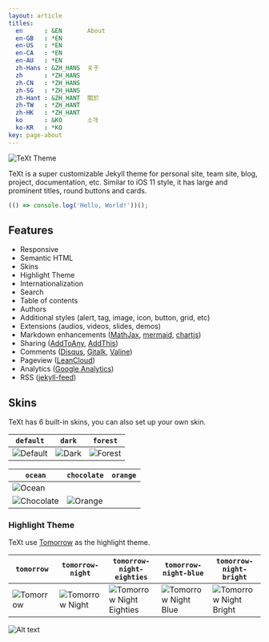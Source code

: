 ```yaml
---
layout: article
titles:
  en      : &EN       About
  en-GB   : *EN
  en-US   : *EN
  en-CA   : *EN
  en-AU   : *EN
  zh-Hans : &ZH_HANS  关于
  zh      : *ZH_HANS
  zh-CN   : *ZH_HANS
  zh-SG   : *ZH_HANS
  zh-Hant : &ZH_HANT  關於
  zh-TW   : *ZH_HANT
  zh-HK   : *ZH_HANT
  ko      : &KO       소개
  ko-KR   : *KO
key: page-about
---
```


![TeXt Theme](https://cdn.jsdelivr.net/gh/yipianye/text//screenshots/TeXt-home.jpg)

TeXt is a super customizable Jekyll theme for personal site, team site, blog, project, documentation, etc. Similar to iOS 11 style, it has large and prominent titles, round buttons and cards.

```javascript
(() => console.log('Hello, World!'))();
```

## Features

- Responsive
- Semantic HTML
- Skins
- Highlight Theme
- Internationalization
- Search
- Table of contents
- Authors
- Additional styles (alert, tag, image, icon, button, grid, etc)
- Extensions (audios, videos, slides, demos)
- Markdown enhancements ([MathJax](https://www.mathjax.org/), [mermaid](https://mermaidjs.github.io/), [chartjs](http://www.chartjs.org/))
- Sharing ([AddToAny](https://www.addtoany.com/), [AddThis](https://www.addthis.com/))
- Comments ([Disqus](https://disqus.com/), [Gitalk](https://gitalk.github.io/), [Valine](https://valine.js.org/en/))
- Pageview ([LeanCloud](https://leancloud.cn/))
- Analytics ([Google Analytics](https://analytics.google.com/analytics/web/))
- RSS ([jekyll-feed](https://github.com/jekyll/jekyll-feed))

## Skins

TeXt has 6 built-in skins, you can also set up your own skin.

| `default` | `dark` | `forest` |
| --- |  --- | --- |
| ![Default](../screenshots/skins_default.jpg) | ![Dark](https://cdn.jsdelivr.net/gh/yipianye/text/screenshots/skins_dark.jpg) | ![Forest](https://cdn.jsdelivr.net/gh/yipianye/text/screenshots/skins_forest.jpg) |

| `ocean` | `chocolate` | `orange` |
| --- |  --- | --- |
| ![Ocean](https://cdn.jsdelivr.net/gh/yipianye/text/screenshots/skins_ocean.jpg) |
![Chocolate](https://cdn.jsdelivr.net/gh/yipianye/text/screenshots/skins_chocolate.jpg) | ![Orange](https://cdn.jsdelivr.net/gh/yipianye/text/screenshots/skins_orange.jpg) |

### Highlight Theme

TeXt use [Tomorrow](https://github.com/chriskempson/tomorrow-theme) as the highlight theme.

| `tomorrow` | `tomorrow-night` | `tomorrow-night-eighties` | `tomorrow-night-blue` | `tomorrow-night-bright` |
| --- |  --- | --- | --- |  --- |
| ![Tomorrow](https://cdn.jsdelivr.net/gh/yipianye/text/screenshots/highlight_tomorrow.png) | ![Tomorrow Night](https://cdn.jsdelivr.net/gh/yipianye/text/highlight_tomorrow-night.png) | ![Tomorrow Night Eighties](https://cdn.jsdelivr.net/gh/yipianye/text/screenshots/highlight_tomorrow-night-eighties.png) | ![Tomorrow Night Blue](https://cdn.jsdelivr.net/gh/yipianye/text/screenshots/highlight_tomorrow-night-blue.png) | ![Tomorrow Night Bright](https://cdn.jsdelivr.net/gh/yipianye/text/screenshots/highlight_tomorrow-night-bright.png) |

![Alt text](https://cdn.jsdelivr.net/gh/yipianye/text/screenshots/highlight_tomorrow.png)
